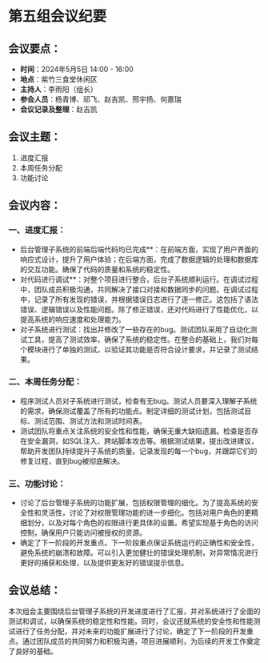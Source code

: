# 第五组会议纪要
## 会议要点：
- **时间**：2024年5月5日 14:00 - 16:00
- **地点**：紫竹三食堂休闲区
- **主持人**：李雨阳（组长）
- **参会人员**：杨青博、祁飞、赵吉凯、邢宇扬、何嘉瑞
- **会议记录及整理**：赵吉凯
## 会议主题：
1. 进度汇报
2. 本周任务分配
3. 功能讨论
## 会议内容：
### 一、进度汇报：
* 后台管理子系统的前端后端代码均已完成**：在前端方面，实现了用户界面的响应式设计，提升了用户体验；在后端方面，完成了数据逻辑的处理和数据库的交互功能。确保了代码的质量和系统的稳定性。
* 对代码进行调试**：对整个项目进行整合，后台子系统顺利运行。在调试过程中，团队成员积极沟通，共同解决了接口对接和数据同步的问题。在调试过程中，记录了所有发现的错误，并根据错误日志进行了逐一修正。这包括了语法错误、逻辑错误以及性能问题。除了修正错误，还对代码进行了性能优化，以提高系统的响应速度和处理能力。
* 对子系统进行测试：找出并修改了一些存在的bug。测试团队采用了自动化测试工具，提高了测试效率，确保了系统的稳定性。在整合的基础上，我们对每个模块进行了单独的测试，以验证其功能是否符合设计要求，并记录了测试结果。
### 二、本周任务分配：
* 程序测试人员对子系统进行测试，检查有无bug。测试人员要深入理解子系统的需求，确保测试覆盖了所有的功能点。制定详细的测试计划，包括测试目标、测试范围、测试方法和测试时间表。
* 测试团队将重点关注系统的安全性和性能，确保无重大缺陷遗漏。检查是否存在安全漏洞，如SQL注入、跨站脚本攻击等。根据测试结果，提出改进建议，帮助开发团队持续提升子系统的质量。记录发现的每一个bug，并跟踪它们的修复过程，直到bug被彻底解决。
### 三、功能讨论：
* 讨论了后台管理子系统的功能扩展，包括权限管理的细化。为了提高系统的安全性和灵活性，讨论了对权限管理功能的进一步细化。包括对用户角色的更精细划分，以及对每个角色的权限进行更具体的设置。希望实现基于角色的访问控制，确保用户只能访问被授权的资源。
* 确定了下一阶段的开发重点。下一阶段重点保证系统运行的正确性和安全性，避免系统的崩溃和故障。可以引入更加健壮的错误处理机制，对异常情况进行更好的捕获和处理，以及提供更友好的错误提示信息。
## 会议总结：
本次组会主要围绕后台管理子系统的开发进度进行了汇报，并对系统进行了全面的测试和调试，以确保系统的稳定性和性能。同时，会议还就系统的安全性和性能测试进行了任务分配，并对未来的功能扩展进行了讨论，确定了下一阶段的开发重点。通过团队成员的共同努力和积极沟通，项目进展顺利，为后续的开发工作奠定了良好的基础。
